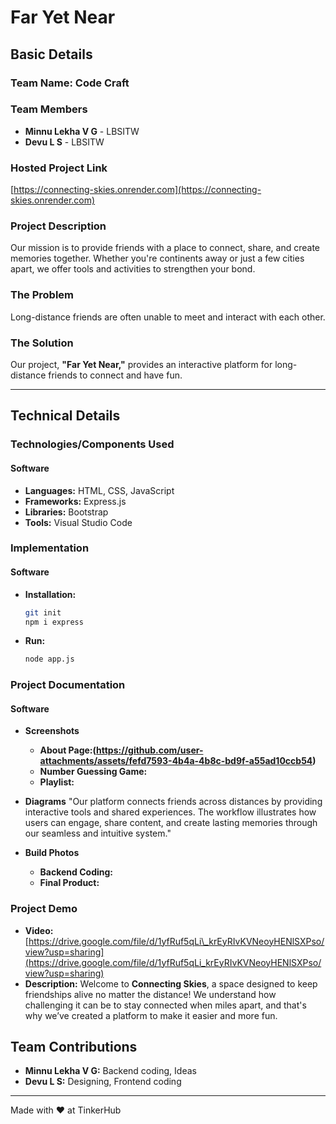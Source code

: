 # Far Yet Near

## Basic Details

### Team Name: Code Craft

### Team Members

  - **Minnu Lekha V G** - LBSITW
  - **Devu L S** - LBSITW

### Hosted Project Link

[https://connecting-skies.onrender.com](https://connecting-skies.onrender.com)

### Project Description

Our mission is to provide friends with a place to connect, share, and create memories together. Whether you're continents away or just a few cities apart, we offer tools and activities to strengthen your bond.

### The Problem

Long-distance friends are often unable to meet and interact with each other.

### The Solution

Our project, **"Far Yet Near,"** provides an interactive platform for long-distance friends to connect and have fun.

-----

## Technical Details

### Technologies/Components Used

#### Software

  - **Languages:** HTML, CSS, JavaScript
  - **Frameworks:** Express.js
  - **Libraries:** Bootstrap
  - **Tools:** Visual Studio Code

### Implementation

#### Software

  - **Installation:**
    ```bash
    git init
    npm i express
    ```
  - **Run:**
    ```bash
    node app.js
    ```

### Project Documentation

#### Software

  - **Screenshots**

      - **About Page:(https://github.com/user-attachments/assets/fefd7593-4b4a-4b8c-bd9f-a55ad10ccb54)** 
      - **Number Guessing Game:** 
      - **Playlist:** 

  - **Diagrams**
    "Our platform connects friends across distances by providing interactive tools and shared experiences. The workflow illustrates how users can engage, share content, and create lasting memories through our seamless and intuitive system."

  - **Build Photos**

      - **Backend Coding:** 
      - **Final Product:** 

### Project Demo

  - **Video:** [https://drive.google.com/file/d/1yfRuf5qLi\_krEyRIvKVNeoyHENlSXPso/view?usp=sharing](https://drive.google.com/file/d/1yfRuf5qLi_krEyRIvKVNeoyHENlSXPso/view?usp=sharing)
  - **Description:** Welcome to **Connecting Skies**, a space designed to keep friendships alive no matter the distance\! We understand how challenging it can be to stay connected when miles apart, and that's why we’ve created a platform to make it easier and more fun.

## Team Contributions

  - **Minnu Lekha V G:** Backend coding, Ideas
  - **Devu L S:** Designing, Frontend coding

-----

Made with ❤️ at TinkerHub
